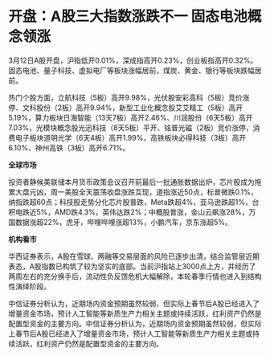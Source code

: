 # 开盘：A股三大指数涨跌不一 固态电池概念领涨

3月12日A股开盘，沪指低开0.01%，深成指高开0.23%，创业板指高开0.32%。固态电池、量子科技、虚拟电厂等板块涨幅居前，煤炭、黄金、银行等板块跌幅居前。

热门个股方面，立航科技（5板）高开9.98%，光伏股安彩高科（5板）竞价涨停、文科股份（2板）高开9.94%，新型工业化概念股艾艾精工（5板）高开5.19%，算力板块日海智能（13天7板）高开2.46%、川润股份（6天5板）高开7.03%，光模块概念股光迅科技（8天5板）平开、铭普光磁（2板）竞价涨停，消费电子板块道明光学（6天4板）高开1.99%，高铁板块必得科技（3板）高开6.10%、神州高铁（3板）高开6.71%。

**全球市场**

投资者静候美联储本月货币政策会议召开前最后一批通胀数据出炉，芯片股成为拖累大盘元凶，周一美股全天震荡收盘涨跌互现，道指涨近50点，标普微跌0.1%，纳指跌超60点；科技股走势分化芯片股普跌，Meta跌超4%，亚马逊跌超1%，台积电跌近5%，AMD跌4.3%，英伟达跌2%；中概股普涨，金山云飙涨28%，万国数据涨超22%，虎牙，哔哩哔哩涨超13%，小鹏汽车，京东涨超5%。

**机构看市**

华西证券表示，A股在雪球、两融等交易层面的风险已逐步出清，结合监管层近期表态，A股指数已构筑了较为坚实的底部。当前沪指站上3000点上方，并经历了两周左右的充分换手后，流动性负反馈危机大幅解除，本轮春季行情也进入到结构性演绎阶段。

中信证券分析认为，近期场内资金预期虽然较弱，但实际上春节后A股已经进入了增量资金市场，预计人工智能等新质生产力相关主题或持续活跃，红利资产仍然是配置型资金的主要方向。中信证券分析认为，近期场内资金预期虽然较弱，但实际上春节后A股已经进入了增量资金市场，预计人工智能等新质生产力相关主题或持续活跃，红利资产仍然是配置型资金的主要方向。

